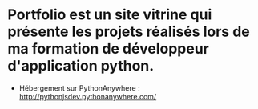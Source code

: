 # Portfolio est un site vitrine qui présente les projets réalisés lors de ma formation de développeur d'application python.
- Hébergement sur PythonAnywhere : http://pythonjsdev.pythonanywhere.com/